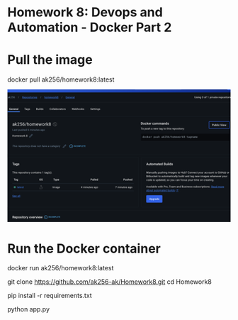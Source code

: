 

# Homework 8: Devops and Automation - Docker Part 2


# Pull the image 
docker pull ak256/homework8:latest

![DockerHub Image](Homework8sc.png)


# Run the Docker container
docker run ak256/homework8:latest

git clone https://github.com/ak256-ak/Homework8.git
cd Homework8

pip install -r requirements.txt

python app.py

